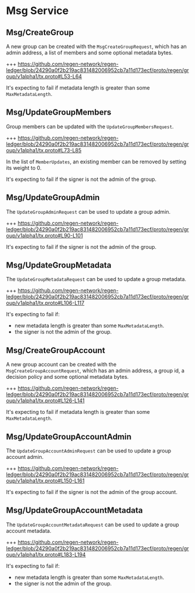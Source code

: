 <!--
order: 3
-->

# Msg Service

## Msg/CreateGroup

A new group can be created with the `MsgCreateGroupRequest`, which has an admin address, a list of members and some optional metadata bytes.

+++ https://github.com/regen-network/regen-ledger/blob/24290a0f2b219ac831482006952cb7a11d173ecf/proto/regen/group/v1alpha1/tx.proto#L53-L64

It's expecting to fail if metadata length is greater than some `MaxMetadataLength`.

## Msg/UpdateGroupMembers

Group members can be updated with the `UpdateGroupMembersRequest`.

+++ https://github.com/regen-network/regen-ledger/blob/24290a0f2b219ac831482006952cb7a11d173ecf/proto/regen/group/v1alpha1/tx.proto#L73-L85

In the list of `MemberUpdates`, an existing member can be removed by setting its weight to 0.

It's expecting to fail if the signer is not the admin of the group.

## Msg/UpdateGroupAdmin

The `UpdateGroupAdminRequest` can be used to update a group admin.

+++ https://github.com/regen-network/regen-ledger/blob/24290a0f2b219ac831482006952cb7a11d173ecf/proto/regen/group/v1alpha1/tx.proto#L90-L101

It's expecting to fail if the signer is not the admin of the group.

## Msg/UpdateGroupMetadata

The `UpdateGroupMetadataRequest` can be used to update a group metadata.

+++ https://github.com/regen-network/regen-ledger/blob/24290a0f2b219ac831482006952cb7a11d173ecf/proto/regen/group/v1alpha1/tx.proto#L106-L117

It's expecting to fail if:
- new metadata length is greater than some `MaxMetadataLength`.
- the signer is not the admin of the group.

## Msg/CreateGroupAccount

A new group account can be created with the `MsgCreateGroupAccountRequest`, which has an admin address, a group id, a decision policy and some optional metadata bytes.

+++ https://github.com/regen-network/regen-ledger/blob/24290a0f2b219ac831482006952cb7a11d173ecf/proto/regen/group/v1alpha1/tx.proto#L126-L141

It's expecting to fail if metadata length is greater than some `MaxMetadataLength`.

## Msg/UpdateGroupAccountAdmin

The `UpdateGroupAccountAdminRequest` can be used to update a group account admin.

+++ https://github.com/regen-network/regen-ledger/blob/24290a0f2b219ac831482006952cb7a11d173ecf/proto/regen/group/v1alpha1/tx.proto#L150-L161

It's expecting to fail if the signer is not the admin of the group account.

## Msg/UpdateGroupAccountMetadata

The `UpdateGroupAccountMetadataRequest` can be used to update a group account metadata.

+++ https://github.com/regen-network/regen-ledger/blob/24290a0f2b219ac831482006952cb7a11d173ecf/proto/regen/group/v1alpha1/tx.proto#L183-L194

It's expecting to fail if:
- new metadata length is greater than some `MaxMetadataLength`.
- the signer is not the admin of the group.
